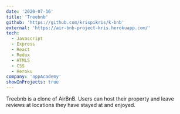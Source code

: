```yaml
---
date: '2020-07-16'
title: 'Treebnb'
github: 'https://github.com/krispikris/k-bnb'
external: 'https://air-bnb-project-kris.herokuapp.com/'
tech:
  - Javascript
  - Express
  - React
  - Redux
  - HTML5
  - CSS
  - Heroku
company: 'appAcademy'
showInProjects: true
---
```


Treebnb is a clone of AirBnB. Users can host their property and leave reviews at locations they have stayed at and enjoyed.
